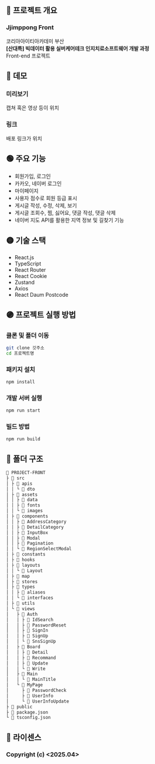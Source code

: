 ## 🔴 프로젝트 개요
### Jjimppong Front
코리아아이티아카데미 부산  
**[산대특] 빅데이터 활용 실버케어테크 인지치료소프트웨어 개발 과정**  
Front-end 프로젝트  

## 🔵 데모
### 미리보기
캡쳐 혹은 영상 등이 위치
### 링크
배포 링크가 위치

## 🟢 주요 기능
- 회원가입, 로그인
- 카카오, 네이버 로그인
- 마이페이지
- 사용자 점수로 회원 등급 표시
- 게시글 작성, 수정, 삭제, 보기
- 게시글 조회수, 찜, 싫어요, 댓글 작성, 댓글 삭제
- 네이버 지도 API를 활용한 지역 정보 및 길찾기 기능

## 🟡 기술 스택
- React.js
- TypeScript
- React Router
- React Cookie
- Zustand
- Axios
- React Daum Postcode

## 🟣 프로젝트 실행 방법
### 클론 및 폴더 이동
```bash
git clone 깃주소
cd 프로젝트명
```

### 패키지 설치
```bash
npm install 
```

### 개발 서버 실행
```bash
npm run start
```

### 빌드 방법
```bash
npm run build
```

## 📂 폴더 구조
```md
📂 PROJECT-FRONT
├ 📂 src
│ ├ 📂 apis
│ │ └ 📂 dto
│ ├ 📂 assets
│ │ ├ 📂 data
│ │ ├ 📂 fonts
│ │ └ 📂 images
│ ├ 📂 components
│ │ ├ 📂 AddressCategory
│ │ ├ 📂 DetailCategory
│ │ ├ 📂 InputBox
│ │ ├ 📂 Modal
│ │ ├ 📂 Pagination
│ │ └ 📂 RegionSelectModal
│ ├ 📂 constants
│ ├ 📂 hooks
│ ├ 📂 layouts
│ │ └ 📂 Layout
│ ├ 📂 map
│ ├ 📂 stores
│ ├ 📂 types
│ │ ├ 📂 aliases
│ │ └ 📂 interfaces
│ ├ 📂 utils
│ └ 📂 views
│   ├ 📂 Auth
│   │ ├ 📂 IdSearch
│   │ ├ 📂 PasswordReset
│   │ ├ 📂 SignIn
│   │ ├ 📂 SignUp
│   │ └ 📂 SnsSignUp
│   ├ 📂 Board
│   │ ├ 📂 Detail
│   │ ├ 📂 Recommand
│   │ ├ 📂 Update
│   │ └ 📂 Write
│   ├ 📂 Main
│   │ └ 📂 MainTitle
│   └ 📂 MyPage
│     ├ 📂 PasswordCheck
│     ├ 📂 UserInfo
│     └ 📂 UserInfoUpdate
├ 📂 public
├ 📄 package.json
└ 📄 tsconfig.json
```

## 📑 라이센스
### Copyright (c) <2025.04> <A team>
